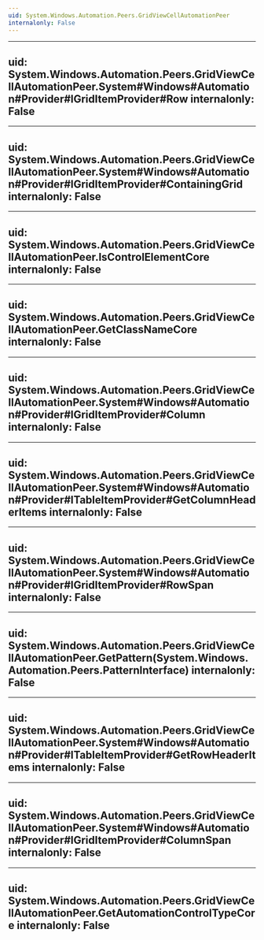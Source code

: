 ```yaml
---
uid: System.Windows.Automation.Peers.GridViewCellAutomationPeer
internalonly: False
---
```


---
uid: System.Windows.Automation.Peers.GridViewCellAutomationPeer.System#Windows#Automation#Provider#IGridItemProvider#Row
internalonly: False
---

---
uid: System.Windows.Automation.Peers.GridViewCellAutomationPeer.System#Windows#Automation#Provider#IGridItemProvider#ContainingGrid
internalonly: False
---

---
uid: System.Windows.Automation.Peers.GridViewCellAutomationPeer.IsControlElementCore
internalonly: False
---

---
uid: System.Windows.Automation.Peers.GridViewCellAutomationPeer.GetClassNameCore
internalonly: False
---

---
uid: System.Windows.Automation.Peers.GridViewCellAutomationPeer.System#Windows#Automation#Provider#IGridItemProvider#Column
internalonly: False
---

---
uid: System.Windows.Automation.Peers.GridViewCellAutomationPeer.System#Windows#Automation#Provider#ITableItemProvider#GetColumnHeaderItems
internalonly: False
---

---
uid: System.Windows.Automation.Peers.GridViewCellAutomationPeer.System#Windows#Automation#Provider#IGridItemProvider#RowSpan
internalonly: False
---

---
uid: System.Windows.Automation.Peers.GridViewCellAutomationPeer.GetPattern(System.Windows.Automation.Peers.PatternInterface)
internalonly: False
---

---
uid: System.Windows.Automation.Peers.GridViewCellAutomationPeer.System#Windows#Automation#Provider#ITableItemProvider#GetRowHeaderItems
internalonly: False
---

---
uid: System.Windows.Automation.Peers.GridViewCellAutomationPeer.System#Windows#Automation#Provider#IGridItemProvider#ColumnSpan
internalonly: False
---

---
uid: System.Windows.Automation.Peers.GridViewCellAutomationPeer.GetAutomationControlTypeCore
internalonly: False
---
